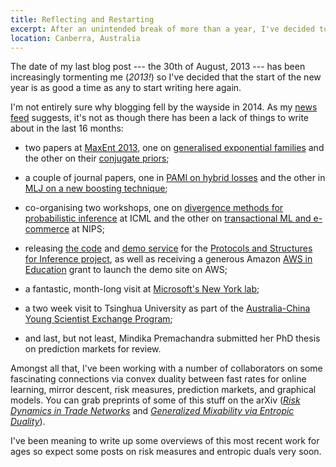 ```yaml
---
title: Reflecting and Restarting
excerpt: After an unintended break of more than a year, I've decided to start up this blog again.
location: Canberra, Australia
---
```


The date of my last blog post --- the 30th of August, 2013 --- has been increasingly tormenting me (_2013!_) so I've decided that the start of the new year is as good a time as any to start writing here again.

I'm not entirely sure why blogging fell by the wayside in 2014. As my [news feed](/work/news) suggests, it's not as though there has been a lack of things to write about in the last 16 months: 

 - two papers at [MaxEnt 2013][], one on [generalised exponential families][gefs] and the other on their [conjugate priors][gefs-cp];
 
 - a couple of journal papers, one in [PAMI on hybrid losses][PAMI] and the other in [MLJ on a new boosting technique][MLJ];

 - co-organising two workshops, one on [divergence methods for probabilistic inference][icml-ws] at ICML and the other on [transactional ML and e-commerce][nips-ws] at NIPS;

 - releasing [the code][psi-code] and [demo service][psi-demo] for the [Protocols and Structures for Inference project][psi], as well as receiving a generous Amazon [AWS in Education][psi-aws] grant to launch the demo site on AWS; 

 - a fantastic, month-long visit at [Microsoft's New York lab][msnyc];
 
 - a two week visit to Tsinghua University as part of the [Australia-China Young Scientist Exchange Program][ysep];

 - and last, but not least, Mindika Premachandra submitted her PhD thesis on prediction markets for review.

Amongst all that, I've been working with a number of collaborators on some fascinating connections via convex duality between fast rates for online learning, mirror descent, risk measures, prediction markets, and graphical models. You can grab preprints of some of this stuff on the arXiv (_[Risk Dynamics in Trade Networks][risknets]_ and _[Generalized Mixability via Entropic Duality][mixability]_).

I've been meaning to write up some overviews of this most recent work for ages so expect some posts on risk measures and entropic duals very soon.


[risknets]: http://arxiv.org/abs/1410.0413
[mixability]: http://arxiv.org/abs/1406.6130

[maxent 2013]: http://www.maxent2013.org/
[gefs]: /bits/pubs/maxent13-convex-gefs.pdf
[gefs-cp]: /bits/pubs/maxent13-update-gefs.pdf

[PAMI]: http://dx.doi.org/10.1109/TPAMI.2014.2306414
[MLJ]: http://dx.doi.org/10.1007/s10994-014-5434-3

[nips-ws]: http://workshops.inf.ed.ac.uk/ml/nipstransactional/
[icml-ws]: http://bigml.cs.tsinghua.edu.cn/~dmpi-icml2014-workshop/home

[psi]: http://psi.cecs.anu.edu.au/
[psi-code]: https://github.com/psi-project/
[psi-demo]: http://psi.cecs.anu.edu.au/demo/
[psi-aws]: http://aws.amazon.com/grants/

[msnyc]: http://research.microsoft.com/en-us/labs/newyork/default.aspx
[ysep]: http://industry.gov.au/science/internationalcollaboration/acsrf/Pages/YoungResearchers.aspx
